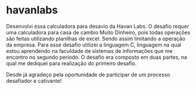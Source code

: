 # havanlabs

Desenvolvi essa calculadora para desavio da Havan Labs.
O desafio requer uma calculadora para casa de cambio Muito Dinheiro, pois todas operações são feitas utilizando planilhas de excel. Sendo assim limitando a operação da empresa.
Para esse desafio utilizei a linguagem C, linguagem na qual estou aprendendo na faculdade de sistemas de informações que me encontro no segundo periodo.
O desafio era composto em duas partes, na qual me dediquei para realização do primeiro desafio.

Desde já agradeço pela oportunidade de participar de um processo desafiador e cativante! 
